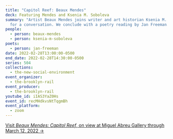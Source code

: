```yaml
---
title: "Capitol Reef: Beaux Mendes"
deck: Featuring Mendes and Ksenia M. Soboleva
summary: "Artist Beaux Mendes joins writer and art historian Ksenia M. Soboleva
  for a conversation. We conclude with a poetry reading by Jan Freeman. "
people:
  - person: beaux-mendes
  - person: ksenia-m-soboleva
poets:
  - person: jan-freeman
date: 2022-02-28T13:00:00-0500
end_date: 2022-02-28T14:30:00-0500
series: 504
collections:
  - the-new-social-environment
event_organizer:
  - the-brooklyn-rail
event_producer:
  - the-brooklyn-rail
youtube_id: iIAS3YaZ0Hs
event_id: recMHdkvsNtTqgmBh
event_platform:
  - zoom
---
```

[Visit *Beaux Mendes: Capitol Reef*, on view at Miguel Abreu Gallery through March 12, 2022 →](https://miguelabreugallery.com/exhibitions/capitol-reef/)